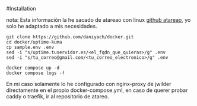 #Installation

nota: Esta información la he sacado de atareao con linux [github atareao](https://github.com/atareao), yo solo he adaptado a mis necesidades.

```
git clone https://github.com/daniyach/docker.git
cd docker/uptime-kuma
cp sample.env .env
sed -i "s/uptime.tuservidor.es/<el_fqdn_que_quieras>/g" .env
sed -i "s/tu_correo@gmail.com/<tu_correo_electronico>/g" .env
```

```
docker compose up -d
docker compose logs -f
```

En mi caso solamente lo he configurado con nginx-proxy de jwilder directamente en el propio docker-compose.yml, en caso de querer probar caddy o traefik, ir al repositorio de atareo.
